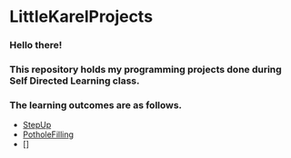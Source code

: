 # LittleKarelProjects
### Hello there!
### This repository holds my programming projects done during Self Directed Learning class.
### The learning outcomes are as follows.
- [StepUp](https://github.com/kk940528/LittleKarelProjects/blob/main/Karel%20Projects/StepUp.py)
- [PotholeFilling](https://github.com/kk940528/LittleKarelProjects/blob/main/Karel%20Projects/PotholeFilling.py)
- []
